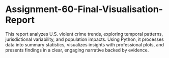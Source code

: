 # Assignment-60-Final-Visualisation-Report
This report analyzes U.S. violent crime trends, exploring temporal patterns, jurisdictional variability, and population impacts. Using Python, it processes data into summary statistics, visualizes insights with professional plots, and presents findings in a clear, engaging narrative backed by evidence.
